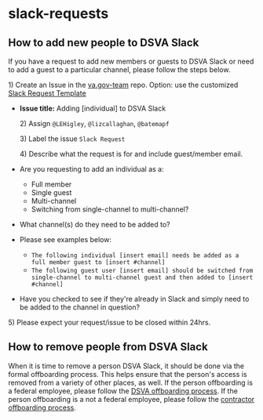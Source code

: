 # slack-requests

## How to add new people to DSVA Slack

If you have a request to add new members or guests to DSVA Slack or need to add a guest to a particular channel, please follow the steps below.

1\) Create an Issue in the [va.gov-team](https://github.com/department-of-veterans-affairs/va.gov-team/) repo. Option: use the customized [Slack Request Template](https://github.com/department-of-veterans-affairs/va.gov-team/issues/new?assignees=batemapf%2C+lizcallaghan%2C+LEHigley&labels=Slack+Request&template=slack-request-template.md&title=Adding+%5Bindividual%5D+to+DSVA+Slack)

* **Issue title:** Adding \[individual\] to DSVA Slack

  2\) Assign `@LEHigley`, `@lizcallaghan`, `@batemapf`

  3\) Label the issue `Slack Request`

  4\) Describe what the request is for and include guest/member email. 

* Are you requesting to add an individual as a:
  * Full member
  * Single guest 
  * Multi-channel 
  * Switching from single-channel to multi-channel? 
* What channel\(s\) do they need to be added to?
* Please see examples below:
  * `The following individual [insert email] needs be added as a full member guest to [insert #channel]`  
  * `The following guest user [insert email] should be switched from single-channel to multi-channel guest and then added to [insert #channel]`
* Have you checked to see if they're already in Slack and simply need to be added to the channel in question?

5\) Please expect your request/issue to be closed within 24hrs.

## How to remove people from DSVA Slack

When it is time to remove a person DSVA Slack, it should be done via the formal offboarding process. This helps ensure that the person's access is removed from a variety of other places, as well. If the person offboarding is a federal employee, please follow the [DSVA offboarding process](https://github.com/department-of-veterans-affairs/digitalservice/tree/master/admin/people-ops/offboarding). If the person offboarding is a not a federal employee, please follow the [contractor offboarding process](https://github.com/department-of-veterans-affairs/va.gov-team/blob/master/platform/working-with-vsp/contractoroffboarding.md).

